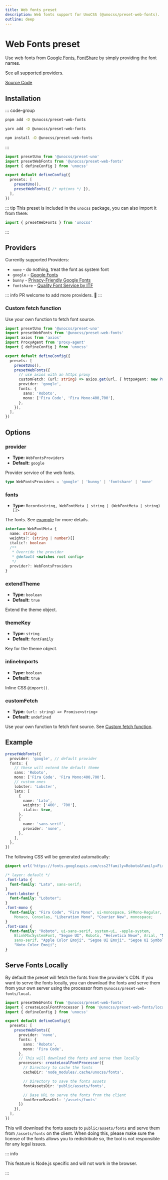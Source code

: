 ```yaml
---
title: Web fonts preset
description: Web fonts support for UnoCSS (@unocss/preset-web-fonts).
outline: deep
---
```


# Web Fonts preset

Use web fonts from [Google Fonts](https://fonts.google.com/), [FontShare](https://www.fontshare.com/) by simply providing the font names.

See [all supported providers](#providers).

[Source Code](https://github.com/unocss/unocss/tree/main/packages/preset-web-fonts)

## Installation

::: code-group
  ```bash [pnpm]
  pnpm add -D @unocss/preset-web-fonts
  ```
  ```bash [yarn]
  yarn add -D @unocss/preset-web-fonts
  ```
  ```bash [npm]
  npm install -D @unocss/preset-web-fonts
  ```
:::

```ts [uno.config.ts]
import presetUno from '@unocss/preset-uno'
import presetWebFonts from '@unocss/preset-web-fonts'
import { defineConfig } from 'unocss'

export default defineConfig({
  presets: [
    presetUno(),
    presetWebFonts({ /* options */ }),
  ],
})
```

::: tip
This preset is included in the `unocss` package, you can also import it from there:

```ts
import { presetWebFonts } from 'unocss'
```
:::

## Providers

Currently supported Providers:

- `none` - do nothing, treat the font as system font
- `google` - [Google Fonts](https://fonts.google.com/)
- `bunny` - [Privacy-Friendly Google Fonts](https://fonts.bunny.net/)
- `fontshare` - [Quality Font Service by ITF](https://www.fontshare.com/)

::: info
PR welcome to add more providers. 🙌
:::

### Custom fetch function

Use your own function to fetch font source.

```ts [uno.config.ts]
import presetUno from '@unocss/preset-uno'
import presetWebFonts from '@unocss/preset-web-fonts'
import axios from 'axios'
import ProxyAgent from 'proxy-agent'
import { defineConfig } from 'unocss'

export default defineConfig({
  presets: [
    presetUno(),
    presetWebFonts({
      // use axios with an https proxy
      customFetch: (url: string) => axios.get(url, { httpsAgent: new ProxyAgent('https://localhost:7890') }).then(it => it.data),
      provider: 'google',
      fonts: {
        sans: 'Roboto',
        mono: ['Fira Code', 'Fira Mono:400,700'],
      },
    }),
  ],
})
```

## Options

### provider
- **Type:** `WebFontsProviders`
- **Default:** `google`

Provider service of the web fonts.

```ts
type WebFontsProviders = 'google' | 'bunny' | 'fontshare' | 'none'
```

### fonts
- **Type:** `Record<string, WebFontMeta | string | (WebFontMeta | string)[]>`

The fonts. See [example](#example) for more details.

```ts
interface WebFontMeta {
  name: string
  weights?: (string | number)[]
  italic?: boolean
  /**
   * Override the provider
   * @default <matches root config>
   */
  provider?: WebFontsProviders
}
```

### extendTheme
- **Type:** `boolean`
- **Default:** `true`

Extend the theme object.

### themeKey
- **Type:** `string`
- **Default:** `fontFamily`

Key for the theme object.

### inlineImports
- **Type:** `boolean`
- **Default:** `true`

Inline CSS `@import()`.

### customFetch
- **Type:** `(url: string) => Promise<string>`
- **Default:** `undefined`

Use your own function to fetch font source. See [Custom fetch function](#custom-fetch-function).

## Example

```ts
presetWebFonts({
  provider: 'google', // default provider
  fonts: {
    // these will extend the default theme
    sans: 'Roboto',
    mono: ['Fira Code', 'Fira Mono:400,700'],
    // custom ones
    lobster: 'Lobster',
    lato: [
      {
        name: 'Lato',
        weights: ['400', '700'],
        italic: true,
      },
      {
        name: 'sans-serif',
        provider: 'none',
      },
    ],
  },
})
```

The following CSS will be generated automatically:

```css
@import url('https://fonts.googleapis.com/css2?family=Roboto&family=Fira+Code&family=Fira+Mono:wght@400;700&family=Lobster&family=Lato:ital,wght@0,400;0,700;1,400;1,700&display=swap');

/* layer: default */
.font-lato {
  font-family: "Lato", sans-serif;
}
.font-lobster {
  font-family: "Lobster";
}
.font-mono {
  font-family: "Fira Code", "Fira Mono", ui-monospace, SFMono-Regular, Menlo,
    Monaco, Consolas, "Liberation Mono", "Courier New", monospace;
}
.font-sans {
  font-family: "Roboto", ui-sans-serif, system-ui, -apple-system,
    BlinkMacSystemFont, "Segoe UI", Roboto, "Helvetica Neue", Arial, "Noto Sans",
    sans-serif, "Apple Color Emoji", "Segoe UI Emoji", "Segoe UI Symbol",
    "Noto Color Emoji";
}
```

## Serve Fonts Locally

By default the preset will fetch the fonts from the provider's CDN. If you want to serve the fonts locally, you can download the fonts and serve them from your own server using the processor from `@unocss/preset-web-fonts/local`.

```ts
import presetWebFonts from '@unocss/preset-web-fonts'
import { createLocalFontProcessor } from '@unocss/preset-web-fonts/local'
import { defineConfig } from 'unocss'

export default defineConfig({
  presets: [
    presetWebFonts({
      provider: 'none',
      fonts: {
        sans: 'Roboto',
        mono: 'Fira Code',
      },
      // This will download the fonts and serve them locally
      processors: createLocalFontProcessor({
        // Directory to cache the fonts
        cacheDir: 'node_modules/.cache/unocss/fonts',

        // Directory to save the fonts assets
        fontAssetsDir: 'public/assets/fonts',

        // Base URL to serve the fonts from the client
        fontServeBaseUrl: '/assets/fonts'
      })
    }),
  ],
})
```

This will download the fonts assets to `public/assets/fonts` and serve them from `/assets/fonts` on the client. When doing this, please make sure the license of the fonts allows you to redistribute so, the tool is not responsible for any legal issues.

::: info

This feature is Node.js specific and will not work in the browser.

:::
